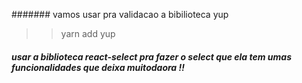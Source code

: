 ####### vamos usar pra validacao a bibilioteca yup
>> yarn add yup

##### usar a biblioteca react-select pra fazer o select que ela tem umas funcionalidades que deixa muitodaora !! 